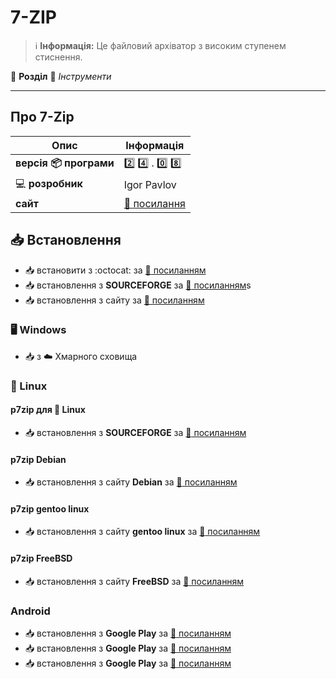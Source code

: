 # 7-ZIP


> :information_source: **Інформація:**  Це файловий архіватор з високим ступенем стиснення.

:open_file_folder: **Розділ** :toolbox: *Інструменти*

---

## Про 7-Zip

| Опис | Інформація |
| ---- | ---------- |
| **версія :package: програми** | :two: :four: . :zero: :eight: |
| :computer: **розробник** | Igor Pavlov |
| **сайт** | [:link: посилання](https://www.7-zip.org/) |

## :inbox_tray: Встановлення

- :inbox_tray: встановити з :octocat: за [:link: посиланням](https://github.com/ip7z/7zip/releases)
- :inbox_tray: встановлення з **SOURCEFORGE** за [:link: посиланням](https://sourceforge.net/projects/sevenzip/files/)s
- :inbox_tray: встановлення з сайту за [:link: посиланням](https://www.7-zip.org/download.html)

### :desktop_computer: Windows

- :inbox_tray: з :cloud: Хмарного сховища

### :penguin: Linux

#### p7zip для :penguin: Linux

- :inbox_tray: встановлення з **SOURCEFORGE** за [:link: посиланням](https://sourceforge.net/projects/p7zip/files/)

#### p7zip Debian

- :inbox_tray: встановлення з сайту **Debian** за [:link: посиланням](https://packages.debian.org/sid/p7zip-full)

#### p7zip gentoo linux

- :inbox_tray: встановлення з сайту **gentoo linux** за [:link: посиланням](https://packages.gentoo.org/packages/app-arch/p7zip)

#### p7zip FreeBSD

- :inbox_tray: встановлення з сайту **FreeBSD** за [:link: посиланням](https://freshports.org/archivers/p7zip/)

### Android

- :inbox_tray: встановлення з **Google Play** за [:link: посиланням](https://play.google.com/store/apps/details?id=org.joa.zipperplus7)
- :inbox_tray: встановлення з **Google Play** за [:link: посиланням](https://play.google.com/store/apps/details?id=com.sociosoft.unzip)
- :inbox_tray: встановлення з **Google Play** за [:link: посиланням](https://play.google.com/store/apps/details?id=org.joa.zipperplus7v2)
